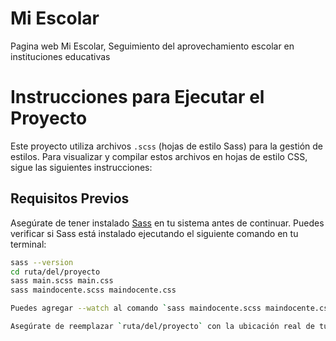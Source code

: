 # Mi Escolar
Pagina web Mi Escolar, Seguimiento del aprovechamiento escolar en instituciones educativas

# Instrucciones para Ejecutar el Proyecto

Este proyecto utiliza archivos `.scss` (hojas de estilo Sass) para la gestión de estilos. Para visualizar y compilar estos archivos en hojas de estilo CSS, sigue las siguientes instrucciones:

## Requisitos Previos

Asegúrate de tener instalado [Sass](https://sass-lang.com/install) en tu sistema antes de continuar. Puedes verificar si Sass está instalado ejecutando el siguiente comando en tu terminal:

```bash
sass --version
cd ruta/del/proyecto
sass main.scss main.css
sass maindocente.scss maindocente.css

Puedes agregar --watch al comando `sass maindocente.scss maindocente.css --watch` para mantener el observer de sass

Asegúrate de reemplazar `ruta/del/proyecto` con la ubicación real de tu proyecto en tu sistema y personalizar cualquier otro detalle según tus necesidades.


